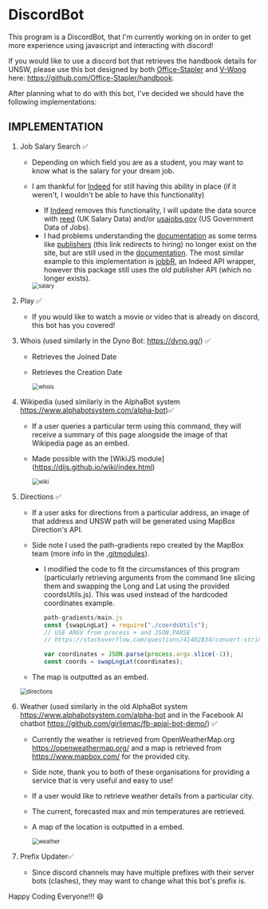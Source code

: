 # DiscordBot

This program is a DiscordBot, that I'm currently working on in order to get more experience using javascript and interacting with discord!

If you would like to use a discord bot that retrieves the handbook details for UNSW, please use this bot designed by both [Office-Stapler](https://github.com/Office-Stapler) and [V-Wong](https://github.com/V-Wong) here: https://github.com/Office-Stapler/handbook.



After planning what to do with this bot, I've decided we should have the following implementations:

## IMPLEMENTATION

1. Job Salary Search  :white_check_mark:

   - Depending on which field you are as a student, you may want to know what is the salary for your dream job.
   - I am thankful for [Indeed](indeed.com.au/) for still having this ability in place (if it weren't, I wouldn't be able to have this functionality)
     - If [Indeed](indeed.com.au/) removes this functionality, I will update the data source with [reed](https://www.reed.co.uk/developers/jobseeker) (UK Salary Data) and/or [usajobs.gov](https://developer.usajobs.gov/) (US Government Data of Jobs).
     - I had problems understanding the [documentation](https://opensource.indeedeng.io/api-documentation/) as some terms like [publishers](https://www.indeed.com/publisher) (this link redirects to hiring) no longer exist on the site, but are still used in the [documentation](https://opensource.indeedeng.io/api-documentation/docs/job-search/). The most similar example to this implementation is [jobbR](https://rdrr.io/github/dashee87/jobbR/man/getSalary.html), an Indeed API wrapper, however this package still uses the old publisher API (which no longer exists).
     
     <img src="https://github.com/LoneLascar/DiscordBot/blob/main/assets/demonstration/salary.gif" alt="salary" style="zoom:80%;" />
2. Play :white_check_mark:

   - If you would like to watch a movie or video that is already on discord, this bot has you covered!
3. Whois (used similarly in the Dyno Bot: <https://dyno.gg/>) :white_check_mark:
   - Retrieves the Joined Date
   
   - Retrieves the Creation Date
   
     <img src="https://github.com/LoneLascar/DiscordBot/blob/main/assets/demonstration/whois.gif" alt="whois" style="zoom:80%;" />
4. Wikipedia (used similarly in the AlphaBot system  <https://www.alphabotsystem.com/alpha-bot>):white_check_mark:

   - If a user queries a particular term using this command, they will receive a summary of this page alongside the image of that Wikipedia page as an embed. 
   
   - Made possible with the [WikiJS module] (https://dijs.github.io/wiki/index.html)
   
     <img src="https://github.com/LoneLascar/DiscordBot/blob/main/assets/demonstration/wiki.gif" alt="wiki" style="zoom:80%;" />
   
5. Directions​ :white_check_mark:
   - If a user asks for directions from a particular address, an image of that
     address and UNSW path will be generated using MapBox Direction's API.

   - Side note I used the path-gradients repo created by the MapBox team (more info in the [.gitmodules](https://github.com/mapbox/path-gradients/tree/404530e28d92ed47719d0c4d87994249e2467a11)).

     - I modified the code to fit the circumstances of this program (particularly retrieving arguments from the command line slicing them and swapping the Long and Lat using the provided coordsUtils.js). This was used instead of the hardcoded coordinates example.

       

       ```js		
       path-gradients/main.js
       const {swapLngLat} = require("./coordsUtils");
       // USE ARGV from process + and JSON.PARSE
       // https://stackoverflow.com/questions/41402834/convert-string-array-to-array-in-javascript
       
       var coordinates = JSON.parse(process.argv.slice(-1));
       const coords = swapLngLat(coordinates);
       ```

       

   - The map is outputted as an embed.

   <img src="https://github.com/LoneLascar/DiscordBot/blob/main/assets/demonstration/direction.gif" alt="directions" style="zoom:80%;" />

6. Weather (used similarly in the old AlphaBot system  <https://www.alphabotsystem.com/alpha-bot> and in the Facebook AI chatbot https://github.com/girliemac/fb-apiai-bot-demo/)  :white_check_mark:

   - Currently the weather is retrieved from OpenWeatherMap.org <https://openweathermap.org/> and a map is retrieved from <https://www.mapbox.com/> for the provided city.

   - Side note, thank you to both of these organisations for providing a service that is very useful and easy to use!

   - If a user would like to retrieve weather details from a particular city.

   - The current, forecasted max and min temperatures are retrieved.

   - A map of the location is outputted in a embed.

     <img src="https://github.com/LoneLascar/DiscordBot/blob/main/assets/demonstration/weather.gif" alt="weather" style="zoom:80%;" />

7. Prefix Updater:white_check_mark:
   
   - Since discord channels may have multiple prefixes with their server bots (clashes), they may want to change what this bot's prefix is.

Happy Coding Everyone!!! :smile: 
